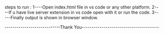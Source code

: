 steps to run :
1----Open index.html file in vs code or any other platform. 
2----If u have live server extension in vs code open with it or run the code.
3-----Finally output is shown in browser window.

----------------------------Thank You---------------------------------------
